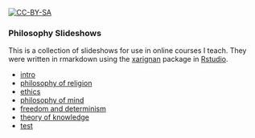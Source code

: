 [![CC-BY-SA](https://i.creativecommons.org/l/by-sa/4.0/88x31.png)](#license)

### Philosophy Slideshows

This is a collection of slideshows for use in online courses I teach. They were written in rmarkdown using the [xarignan](https://github.com/yihui/xaringan) package in [Rstudio](https://rstudio.com/products/rstudio/).

- [intro](01-slides.html)
- [philosophy of religion](02-slides.html)
- [ethics](03-slides.html)
- [philosophy of mind](04-slides.html)
- [freedom and determinism](05-slides.html)
- [theory of knowledge](06-slides.html)
- [test](Test.html)
